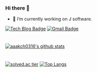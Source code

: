 ### Hi there 👋
- 🔭 I’m currently working on J software.


<!--
**aaakch0316/aaakch0316** is a ✨ _special_ ✨ repository because its `README.md` (this file) appears on your GitHub profile.

Here are some ideas to get you started:

- 🔭 I’m currently working on ...
- 🌱 I’m currently learning ...
- 👯 I’m looking to collaborate on ...
- 🤔 I’m looking for help with ...
- 💬 Ask me about ...
- 📫 How to reach me: ...
- 😄 Pronouns: ...
- ⚡ Fun fact: ...

github stats theme
- dark, radical, merko, gruvbox, tokyonight, onedark, cobalt, synthwave, highcontrast, dracula
[![aaakch0316's github stats](https://github-readme-stats.vercel.app/api?username=aaakch0316&show_icons=true&theme=tokyonight)](https://github.com/aaakch0316/)


중앙 정렬법:

전체를 <div align="center"></div>로 감싸주면 모두 중앙정렬 됩니다.

 

hr선:

#  <- 하나 쓰면 hr선이 생깁니다.

-->


[![Tech Blog Badge](http://img.shields.io/badge/-Tech%20blog-black?style=flat-square&logo=github&link=https://han-py.tistory.com/)](https://han-py.tistory.com/)
[![Gmail Badge](https://img.shields.io/badge/Gmail-d14836?style=flat-square&logo=Gmail&logoColor=white&link=mailto:aaakch0316@gmail.com)](mailto:aaakch0316@gmail.com)

#
[![aaakch0316's github stats](https://github-readme-stats.vercel.app/api?username=aaakch0316&show_icons=true)](https://github.com/aaakch0316/)

#
[![solved.ac tier](http://mazassumnida.wtf/api/v2/generate_badge?boj=aaakch)](https://solved.ac/aaakch)
[![Top Langs](https://github-readme-stats.vercel.app/api/top-langs/?username=aaakch0316&layout=compact&show_icons=true)](https://github.com/aaakch0316/)

